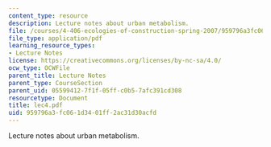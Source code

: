 ```yaml
---
content_type: resource
description: Lecture notes about urban metabolism.
file: /courses/4-406-ecologies-of-construction-spring-2007/959796a3fc061d3401ff2ac31d30acfd_lec4.pdf
file_type: application/pdf
learning_resource_types:
- Lecture Notes
license: https://creativecommons.org/licenses/by-nc-sa/4.0/
ocw_type: OCWFile
parent_title: Lecture Notes
parent_type: CourseSection
parent_uid: 05599412-7f1f-05ff-c0b5-7afc391cd308
resourcetype: Document
title: lec4.pdf
uid: 959796a3-fc06-1d34-01ff-2ac31d30acfd
---
```

Lecture notes about urban metabolism.